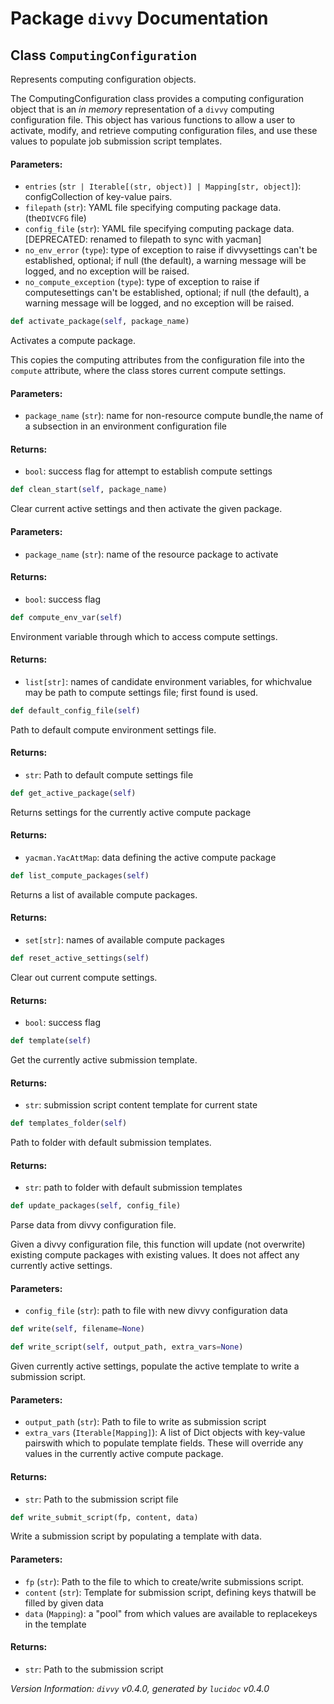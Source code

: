 <script>
document.addEventListener('DOMContentLoaded', (event) => {
  document.querySelectorAll('h3 code').forEach((block) => {
    hljs.highlightBlock(block);
  });
});
</script>

<style>
h3 .content { 
    padding-left: 22px;
    text-indent: -15px;
 }
h3 .hljs .content {
    padding-left: 20px;
    margin-left: 0px;
    text-indent: -15px;
    martin-bottom: 0px;
}
h4 .content, table .content, p .content, li .content { margin-left: 30px; }
h4 .content { 
    font-style: italic;
    font-size: 1em;
    margin-bottom: 0px;
}

</style>


# Package `divvy` Documentation

## <a name="ComputingConfiguration"></a> Class `ComputingConfiguration`
Represents computing configuration objects.

The ComputingConfiguration class provides a computing configuration object
that is an *in memory* representation of a `divvy` computing configuration
file. This object has various functions to allow a user to activate, modify,
and retrieve computing configuration files, and use these values to populate
job submission script templates.

#### Parameters:

- `entries` (`str | Iterable[(str, object)] | Mapping[str, object]`):  configCollection of key-value pairs.
- `filepath` (`str`):  YAML file specifying computing package data. (the`DIVCFG` file)
- `config_file` (`str`):  YAML file specifying computing package data.[DEPRECATED: renamed to filepath to sync with yacman]
- `no_env_error` (`type`):  type of exception to raise if divvysettings can't be established, optional; if null (the default), a warning message will be logged, and no exception will be raised.
- `no_compute_exception` (`type`):  type of exception to raise if computesettings can't be established, optional; if null (the default), a warning message will be logged, and no exception will be raised.


```python
def activate_package(self, package_name)
```

Activates a compute package.

This copies the computing attributes from the configuration file into
the `compute` attribute, where the class stores current compute
settings.
#### Parameters:

- `package_name` (`str`):  name for non-resource compute bundle,the name of a subsection in an environment configuration file


#### Returns:

- `bool`:  success flag for attempt to establish compute settings




```python
def clean_start(self, package_name)
```

Clear current active settings and then activate the given package.
#### Parameters:

- `package_name` (`str`):  name of the resource package to activate


#### Returns:

- `bool`:  success flag




```python
def compute_env_var(self)
```

Environment variable through which to access compute settings.
#### Returns:

- `list[str]`:  names of candidate environment variables, for whichvalue may be path to compute settings file; first found is used.




```python
def default_config_file(self)
```

Path to default compute environment settings file.
#### Returns:

- `str`:  Path to default compute settings file




```python
def get_active_package(self)
```

Returns settings for the currently active compute package
#### Returns:

- `yacman.YacAttMap`:  data defining the active compute package




```python
def list_compute_packages(self)
```

Returns a list of available compute packages.
#### Returns:

- `set[str]`:  names of available compute packages




```python
def reset_active_settings(self)
```

Clear out current compute settings.
#### Returns:

- `bool`:  success flag




```python
def template(self)
```

Get the currently active submission template.
#### Returns:

- `str`:  submission script content template for current state




```python
def templates_folder(self)
```

Path to folder with default submission templates.
#### Returns:

- `str`:  path to folder with default submission templates




```python
def update_packages(self, config_file)
```

Parse data from divvy configuration file.

Given a divvy configuration file, this function will update (not
overwrite) existing compute packages with existing values. It does not
affect any currently active settings.
#### Parameters:

- `config_file` (`str`):  path to file with new divvy configuration data




```python
def write(self, filename=None)
```



```python
def write_script(self, output_path, extra_vars=None)
```

Given currently active settings, populate the active template to write a submission script.
#### Parameters:

- `output_path` (`str`):  Path to file to write as submission script
- `extra_vars` (`Iterable[Mapping]`):  A list of Dict objects with key-value pairswith which to populate template fields. These will override any values in the currently active compute package.


#### Returns:

- `str`:  Path to the submission script file




```python
def write_submit_script(fp, content, data)
```

Write a submission script by populating a template with data.
#### Parameters:

- `fp` (`str`):  Path to the file to which to create/write submissions script.
- `content` (`str`):  Template for submission script, defining keys thatwill be filled by given data
- `data` (`Mapping`):  a "pool" from which values are available to replacekeys in the template


#### Returns:

- `str`:  Path to the submission script







*Version Information: `divvy` v0.4.0, generated by `lucidoc` v0.4.0*